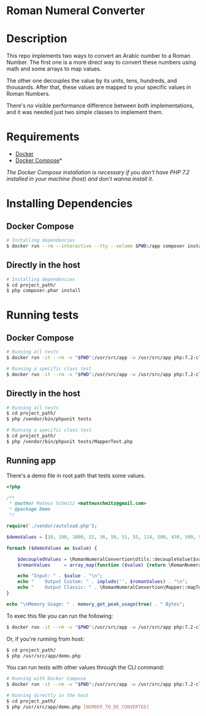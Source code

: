 Roman Numeral Converter
==========================

# Description

This repo implements two ways to convert an Arabic number to a Roman Number. The first one is a more direct way to convert these numbers using math and some arrays to map values.

The other one decouples the value by its units, tens, hundreds, and thousands. After that, these values are mapped to your specific values in Roman Numbers.

There's no visible performance difference between both implementations, and it was needed just two simple classes to implement them.

# Requirements

- [Docker](https://docs.docker.com/install/)
- [Docker Compose](https://docs.docker.com/compose/install/)*

*The Docker Compose installation is necessary if you don't have PHP 7.2 installed in your machine (host) and don't wanna install it*.

# Installing Dependencies

## Docker Compose

```bash
# Installing dependencies
$ docker run --rm --interactive --tty --volume $PWD:/app composer install
```

## Directly in the host

```bash
# Installing dependencies
$ cd project_path/
$ php composer.phar install
```

# Running tests

## Docker Compose

```bash
# Running all tests
$ docker run -it --rm -v "$PWD":/usr/src/app -w /usr/src/app php:7.2-cli php /usr/src/app/vendor/bin/phpunit tests
```

```bash
# Running a specific class test
$ docker run -it --rm -v "$PWD":/usr/src/app -w /usr/src/app php:7.2-cli php /usr/src/app/vendor/bin/phpunit tests/MapperTest.php
```

## Directly in the host

```bash
# Running all tests
$ cd project_path/
$ php /vendor/bin/phpunit tests
```

```bash
# Running a specific class test
$ cd project_path/
$ php /vendor/bin/phpunit tests/MapperTest.php
```

## Running app

There's a demo file in root path that tests some values.

```php
<?php

/**
 * @author Mateus Schmitz <matteuschmitz@gmail.com>
 * @package Demo
 */

require('./vendor/autoload.php');

$demoValues = [10, 100, 1000, 22, 36, 50, 51, 55, 114, 500, 430, 509, 510, 1786, 1590, 3098, 3999];

foreach ($demoValues as $value) {

    $decoupledValues = \RomanNumeralConvertion\Utils::decoupleValue($value);
    $romanValues     = array_map(function ($value) {return \RomanNumeralConvertion\Mapper::mapToRoman($value);}, $decoupledValues);

    echo "Input: " . $value . "\n";
    echo "    Output Custom: " . implode('', $romanValues) . "\n";
    echo "    Output Classic: " . \RomanNumeralConvertion\Mapper::mapToRomanClassicWay($value) . "\n";
}

echo "\nMemory Usage: " . memory_get_peak_usage(true) . " Bytes";
```

To exec this file you can run the following:

```bash
$ docker run -it --rm -v "$PWD":/usr/src/app -w /usr/src/app php:7.2-cli php /usr/src/app/demo.php
```

Or, if you're running from host:

```bash
$ cd project_path/
$ php /usr/src/app/demo.php
```

You can run tests with other values through the CLI command:

```bash
# Running with Docker Compose
$ docker run -it --rm -v "$PWD":/usr/src/app -w /usr/src/app php:7.2-cli php /usr/src/app/run.php [NUMBER_TO_BE_CONVERTED]
```

```bash
# Running directly in the host
$ cd project_path/
$ php /usr/src/app/demo.php [NUMBER_TO_BE_CONVERTED]
```
